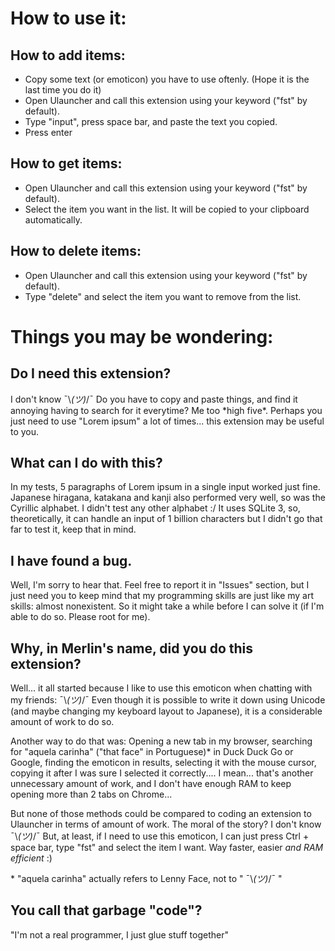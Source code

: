 # How to use it:
## How to add items:
* Copy some text (or emoticon) you have to use oftenly. (Hope it is the last time you do it)
* Open Ulauncher and call this extension using your keyword ("fst" by default).
* Type "input", press space bar, and paste the text you copied.
* Press enter

## How to get items:
* Open Ulauncher and call this extension using your keyword ("fst" by default).
* Select the item you want in the list. It will be copied to your clipboard automatically.

## How to delete items:
* Open Ulauncher and call this extension using your keyword ("fst" by default).
* Type "delete" and select the item you want to remove from the list.


# Things you may be wondering:
## Do I need this extension?
I don't know ¯\\_(ツ)_/¯
Do you have to copy and paste things, and find it annoying having to search for it everytime? Me too \*high five\*. 
Perhaps you just need to use "Lorem ipsum" a lot of times... this extension may be useful to you.

## What can I do with this?
In my tests, 5 paragraphs of Lorem ipsum in a single input worked just fine. 
Japanese hiragana, katakana and kanji also performed very well, so was the Cyrillic alphabet.
I didn't test any other alphabet :/
It uses SQLite 3, so, theoretically, it can handle an input of 1 billion characters but I didn't go that far to test it, keep that in mind.

## I have found a bug.
Well, I'm sorry to hear that. Feel free to report it in "Issues" section, but I just need you to keep mind that my programming skills are just like my art skills: almost nonexistent. So it might take a while before I can solve it (if I'm able to do so. Please root for me).

## Why, in Merlin's name, did you do this extension?
Well... it all started because I like to use this emoticon when chatting with my friends: ¯\\_(ツ)_/¯
Even though it is possible to write it down using Unicode (and maybe changing my keyboard layout to Japanese), it is a considerable amount of work to do so.

Another way to do that was:
Opening a new tab in my browser, searching for "aquela carinha" ("that face" in Portuguese)* in Duck Duck Go or Google, finding the emoticon in results, selecting it with the mouse cursor, copying it after I was sure I selected it correctly....
I mean... that's another unnecessary amount of work, and I don't have enough RAM to keep opening more than 2 tabs on Chrome...

But none of those methods could be compared to coding an extension to Ulauncher in terms of amount of work. 
The moral of the story? I don't know ¯\\_(ツ)_/¯
But, at least, if I need to use this emoticon, I can just press Ctrl + space bar, type "fst" and select the item I want. Way faster, easier *and RAM efficient* :)


\* "aquela carinha" actually refers to Lenny Face, not to " ¯\\_(ツ)_/¯ "

## You call that garbage "code"?
"I'm not a real programmer, I just glue stuff together"
